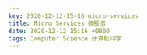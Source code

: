 ```yaml
---
key: 2020-12-12-15-16-micro-services
title: Micro Services 微服务
date: 2020-12-12 15:16 +0800
tags: Computer Science 计算机科学
---
```




<!--more-->
